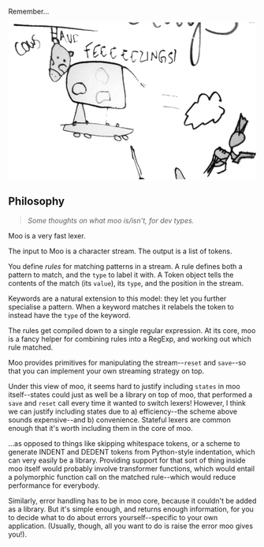 
Remember...

<img src="feelings.png" width="600">

Philosophy
----------

> _Some thoughts on what moo is/isn't, for dev types._

Moo is a very fast lexer.

The input to Moo is a character stream. The output is a list of tokens.

You define _rules_ for matching patterns in a stream. A rule defines both a pattern to match, and the `type` to label it with. A Token object tells the contents of the match (its `value`), its `type`, and the position in the stream.

Keywords are a natural extension to this model: they let you further specialise a pattern. When a keyword matches it relabels the token to instead have the `type` of the keyword.

The rules get compiled down to a single regular expression. At its core, moo is a fancy helper for combining rules into a RegExp, and working out which rule matched.

Moo provides primitives for manipulating the stream--`reset` and `save`--so that you can implement your own streaming strategy on top.

Under this view of moo, it seems hard to justify including `states` in moo itself--states could just as well be a library on top of moo, that performed a `save` and `reset` call every time it wanted to switch lexers! However, I think we can justify including states due to a) efficiency--the scheme above sounds expensive--and b) convenience. Stateful lexers are common enough that it's worth including them in the core of moo.

...as opposed to things like skipping whitespace tokens, or a scheme to generate INDENT and DEDENT tokens from Python-style indentation, which can very easily be a library. Providing support for that sort of thing inside moo itself would probably involve transformer functions, which would entail a polymorphic function call on the matched rule--which would reduce performance for everybody.

Similarly, error handling has to be in moo core, because it couldn't be added as a library. But it's simple enough, and returns enough information, for you to decide what to do about errors yourself--specific to your own application. (Usually, though, all you want to do is raise the error moo gives you!).
